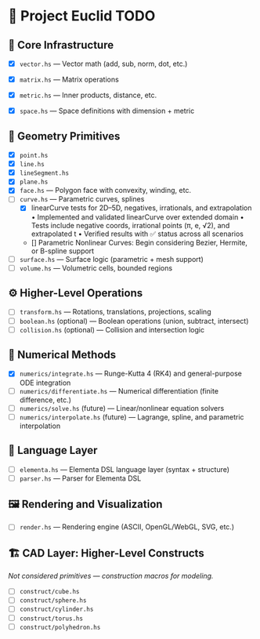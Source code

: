 # 🧱 Project Euclid TODO

## 🔧 Core Infrastructure

- [x] `vector.hs` — Vector math (add, sub, norm, dot, etc.)
- [x] `matrix.hs` — Matrix operations
- [x] `metric.hs` — Inner products, distance, etc.
- [x] `space.hs` — Space definitions with dimension + metric


## 📐 Geometry Primitives

- [x] `point.hs`
- [x] `line.hs`
- [x] `lineSegment.hs`
- [x] `plane.hs`
- [x] `face.hs` — Polygon face with convexity, winding, etc.
- [ ] `curve.hs` — Parametric curves, splines
    - [x] linearCurve tests for 2D–5D, negatives, irrationals, and extrapolation
• Implemented and validated linearCurve over extended domain
• Tests include negative coords, irrational points (π, e, √2), and extrapolated t
• Verified results with ✅ status across all scenarios
    - [] Parametric Nonlinear Curves: Begin considering Bezier, Hermite, or B-spline support
- [ ] `surface.hs` — Surface logic (parametric + mesh support)
- [ ] `volume.hs` — Volumetric cells, bounded regions

## ⚙️ Higher-Level Operations

- [ ] `transform.hs` — Rotations, translations, projections, scaling
- [ ] `boolean.hs` (optional) — Boolean operations (union, subtract, intersect)
- [ ] `collision.hs` (optional) — Collision and intersection logic

## 🔢 Numerical Methods

- [x] `numerics/integrate.hs` — Runge-Kutta 4 (RK4) and general-purpose ODE integration
- [ ] `numerics/differentiate.hs` — Numerical differentiation (finite difference, etc.)
- [ ] `numerics/solve.hs` (future) — Linear/nonlinear equation solvers
- [ ] `numerics/interpolate.hs` (future) — Lagrange, spline, and parametric interpolation

## 🧩 Language Layer

- [ ] `elementa.hs` — Elementa DSL language layer (syntax + structure)
- [ ] `parser.hs` — Parser for Elementa DSL

## 🖼️ Rendering and Visualization

- [ ] `render.hs` — Rendering engine (ASCII, OpenGL/WebGL, SVG, etc.)

## 🏗️ CAD Layer: Higher-Level Constructs

_Not considered primitives — construction macros for modeling._

- [ ] `construct/cube.hs`
- [ ] `construct/sphere.hs`
- [ ] `construct/cylinder.hs`
- [ ] `construct/torus.hs`
- [ ] `construct/polyhedron.hs`
